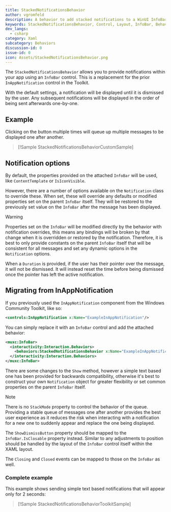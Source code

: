 ```yaml
---
title: StackedNotificationsBehavior
author: vgromfeld
description: A behavior to add stacked notifications to a WinUI InfoBar control.
keywords: StackedNotificationsBehavior, Control, Layout, InfoBar, Behavior
dev_langs:
  - csharp
category: Xaml
subcategory: Behaviors
discussion-id: 0
issue-id: 0
icon: Assets/StackedNotificationsBehavior.png
---
```


The `StackedNotificationsBehavior` allows you to provide notifications within your app using an `InfoBar` control. This is a replacement for the prior `InAppNotification` control in the Toolkit.

With the default settings, a notification will be displayed until it is dismissed by the user. Any subsequent notifications will be displayed
in the order of being sent afterwards one-by-one.

## Example

Clicking on the button multiple times will queue up multiple messages to be displayed one after another.

> [!Sample StackedNotificationsBehaviorCustomSample]

## Notification options

By default, the properties provided on the attached `InfoBar` will be used, like `ContentTemplate` or `IsIconVisible`.

However, there are a number of options available on the `Notification` class to override these. When set, these will override any defaults
or modified properties set on the parent `InfoBar` itself. They will be restored to the previously set value on the `InfoBar` after the message has been displayed.

> [!WARNING]
> Properties set on the `InfoBar` will be modified directly by the behavior with notification overrides, this means any bindings will
> be broken by that change when it is overridden or restored by the notification. Therefore, it is best to only provide constants on the
> parent `InfoBar` itself that will be consistent for all messages and set any dynamic options in the `Notification` options.

When a `Duration` is provided, if the user has their pointer over the message, it will not be dismissed. It will instead reset the time before
being dismissed once the pointer has left the active notification.

## Migrating from InAppNotification

If you previously used the `InAppNotification` component from the Windows Community Toolkit, like so:

```xml
<controls:InAppNotification x:Name="ExampleInAppNotification"/>
```

You can simply replace it with an `InfoBar` control and add the attached behavior:

```xml
<muxc:InfoBar>
  <interactivity:Interaction.Behaviors>
    <behaviors:StackedNotificationsBehavior x:Name="ExampleInAppNotification" />
  </interactivity:Interaction.Behaviors>
</muxc:InfoBar>
```

There are some changes to the `Show` method, however a simple text based one has been provided for backwards compatibility,
otherwise it's best to construct your own `Notification` object for greater flexibility or set common properties on the
parent `InfoBar` itself.

> [!NOTE]
> There is no `StackMode` property to control the behavior of the queue. Providing a stable queue of messages one after another
> provides the best user experience as it reduces the risk when interacting with a notification for a new one to suddenly appear
> and replace the one being displayed.

The `ShowDismissButton` property should be mapped to the `InfoBar.IsClosable` property instead. Similar to any adjustments to position
should be handled by the layout of the `InfoBar` control itself within the XAML layout.

The `Closing` and `Closed` events can be mapped to those on the `InfoBar` as well.

### Complete example

This example shows sending simple text based notifications that will appear only for 2 seconds:

> [!Sample StackedNotificationsBehaviorToolkitSample]
